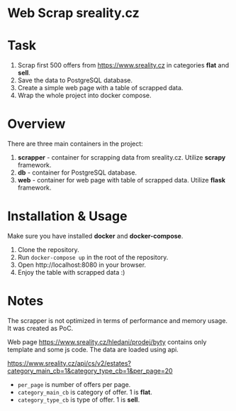 # Web Scrap sreality.cz


# Task
1. Scrap first 500 offers from https://www.sreality.cz in categories __flat__ and __sell__.
2. Save the data to PostgreSQL database.
3. Create a simple web page with a table of scrapped data.
4. Wrap the whole project into docker compose.

# Overview

There are three main containers in the project:
1. __scrapper__ - container for scrapping data from sreality.cz. Utilize
   __scrapy__ framework.
2. __db__ - container for PostgreSQL database.
3. __web__ - container for web page with table of scrapped data. Utilize
   __flask__ framework.

# Installation & Usage

Make sure you have installed **docker** and **docker-compose**.

1. Clone the repository.
2. Run `docker-compose up` in the root of the repository.
3. Open http://localhost:8080 in your browser.
4. Enjoy the table with scrapped data :)

# Notes

The scrapper is not optimized in terms of performance and memory usage. It was
created as PoC.

Web page https://www.sreality.cz/hledani/prodej/byty contains only template and
some js code. The data are loaded using api.

https://www.sreality.cz/api/cs/v2/estates?category_main_cb=1&category_type_cb=1&per_page=20
- `per_page` is number of offers per page.
- `category_main_cb` is category of offer. 1 is **flat**.
- `category_type_cb` is type of offer. 1 is **sell**.
